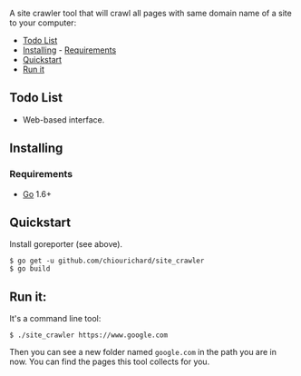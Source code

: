 A site crawler tool that will crawl all pages with same domain name of a site to your computer:

<!-- MarkdownTOC -->

* [Todo List](#todo-list)
* [Installing](#installing) - [Requirements](#requirements)
* [Quickstart](#quickstart)
* [Run it](#run-it)

<!-- /MarkdownTOC -->

## Todo List

* Web-based interface.

## Installing

### Requirements

* [Go](https://golang.org/dl/) 1.6+

## Quickstart

Install goreporter (see above).

```
$ go get -u github.com/chiourichard/site_crawler
$ go build
```

## Run it:

It's a command line tool:

```
$ ./site_crawler https://www.google.com
```

Then you can see a new folder named `google.com` in the path you are in now. You can find the pages this tool collects for you.
